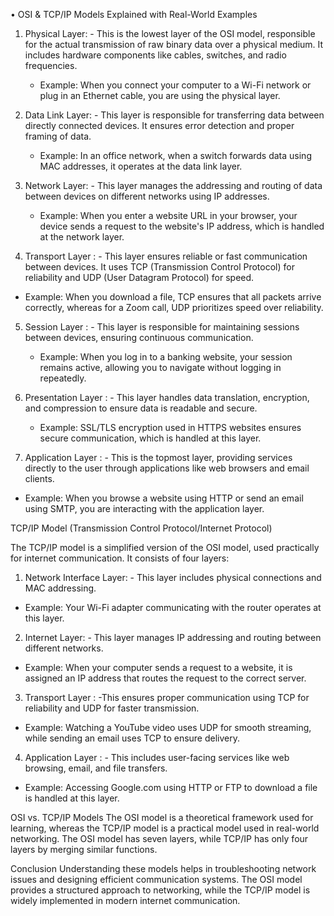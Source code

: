 •	OSI & TCP/IP Models Explained with Real-World Examples


1. Physical Layer: -  This is the lowest layer of the OSI model, responsible for the actual transmission of raw binary data over a physical medium. It includes hardware components like cables, switches, and radio frequencies.
   - Example: When you connect your computer to a Wi-Fi network or plug in an Ethernet cable, you are using the physical layer.

2. Data Link Layer: -  This layer is responsible for transferring data between directly      connected devices. 
It ensures error detection and proper framing of data.
   - Example: In an office network, when a switch forwards data using MAC addresses, it operates at the data link layer.

3. Network Layer: - This layer manages the addressing and routing of data between devices on different networks using IP addresses.

   - Example: When you enter a website URL in your browser, your device sends a request to the website's IP address, which is handled at the network layer.

4.  Transport Layer : - This layer ensures reliable or fast communication between devices. It uses TCP (Transmission Control Protocol) for reliability and UDP (User Datagram Protocol) for speed.

   - Example: When you download a file, TCP ensures that all packets arrive correctly, whereas for a Zoom call, UDP prioritizes speed over reliability.

5. Session Layer : - This layer is responsible for maintaining sessions between devices, ensuring continuous communication.
   - Example: When you log in to a banking website, your session remains active, allowing you to navigate without logging in repeatedly.


6. Presentation Layer :  - This layer handles data translation, encryption, and compression to ensure data is readable and secure.
   - Example: SSL/TLS encryption used in HTTPS websites ensures secure communication, which is handled at this layer.

7.   Application Layer : - This is the topmost layer, providing services directly to the user through applications like web browsers and email clients.
   - Example: When you browse a website using HTTP or send an email using SMTP, you are interacting with the application layer.
   

TCP/IP Model (Transmission Control Protocol/Internet Protocol)

The TCP/IP model is a simplified version of the OSI model, used practically for internet communication. It consists of four layers:

1.   Network Interface Layer: - This layer includes physical connections and MAC addressing.
   - Example: Your Wi-Fi adapter communicating with the router operates at this layer.

2.   Internet Layer: - This layer manages IP addressing and routing between different networks.
   - Example: When your computer sends a request to a website, it is assigned an IP address that routes the request to the correct server.

3.   Transport Layer  :  -This ensures proper communication using TCP for reliability and UDP for faster transmission.
   - Example: Watching a YouTube video uses UDP for smooth streaming, while sending an email uses TCP to ensure delivery.

4.   Application Layer :  - This includes user-facing services like web browsing, email, and file transfers.
   - Example: Accessing Google.com using HTTP or FTP to download a file is handled at this layer.

OSI vs. TCP/IP Models
The OSI model is a theoretical framework used for learning, whereas the TCP/IP model is a practical model used in real-world networking. The OSI model has seven layers, while TCP/IP has only four layers by merging similar functions.

Conclusion
Understanding these models helps in troubleshooting network issues and designing efficient communication systems. The OSI model provides a structured approach to networking, while the TCP/IP model is widely implemented in modern internet communication.
